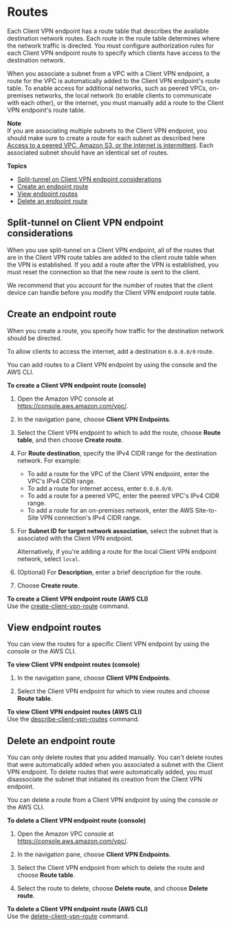 # Routes<a name="cvpn-working-routes"></a>

Each Client VPN endpoint has a route table that describes the available destination network routes\. Each route in the route table determines where the network traffic is directed\. You must configure authorization rules for each Client VPN endpoint route to specify which clients have access to the destination network\.

When you associate a subnet from a VPC with a Client VPN endpoint, a route for the VPC is automatically added to the Client VPN endpoint's route table\. To enable access for additional networks, such as peered VPCs, on\-premises networks, the local network \(to enable clients to communicate with each other\), or the internet, you must manually add a route to the Client VPN endpoint's route table\.

**Note**  
If you are associating multiple subnets to the Client VPN endpoint, you should make sure to create a route for each subnet as described here [Access to a peered VPC, Amazon S3, or the internet is intermittent](troubleshooting.md#intermittent-access)\. Each associated subnet should have an identical set of routes\.

**Topics**
+ [Split\-tunnel on Client VPN endpoint considerations](#split-tunnel-routes)
+ [Create an endpoint route](#cvpn-working-routes-create)
+ [View endpoint routes](#cvpn-working-routes-view)
+ [Delete an endpoint route](#cvpn-working-routes-delete)

## Split\-tunnel on Client VPN endpoint considerations<a name="split-tunnel-routes"></a>

When you use split\-tunnel on a Client VPN endpoint, all of the routes that are in the Client VPN route tables are added to the client route table when the VPN is established\. If you add a route after the VPN is established, you must reset the connection so that the new route is sent to the client\.

We recommend that you account for the number of routes that the client device can handle before you modify the Client VPN endpoint route table\.

## Create an endpoint route<a name="cvpn-working-routes-create"></a>

When you create a route, you specify how traffic for the destination network should be directed\.

To allow clients to access the internet, add a destination `0.0.0.0/0` route\.

You can add routes to a Client VPN endpoint by using the console and the AWS CLI\.

**To create a Client VPN endpoint route \(console\)**

1. Open the Amazon VPC console at [https://console\.aws\.amazon\.com/vpc/](https://console.aws.amazon.com/vpc/)\.

1. In the navigation pane, choose **Client VPN Endpoints**\.

1. Select the Client VPN endpoint to which to add the route, choose **Route table**, and then choose **Create route**\.

1. For **Route destination**, specify the IPv4 CIDR range for the destination network\. For example:
   + To add a route for the VPC of the Client VPN endpoint, enter the VPC's IPv4 CIDR range\.
   + To add a route for internet access, enter `0.0.0.0/0`\.
   + To add a route for a peered VPC, enter the peered VPC's IPv4 CIDR range\.
   + To add a route for an on\-premises network, enter the AWS Site\-to\-Site VPN connection's IPv4 CIDR range\.

1. For **Subnet ID for target network association**, select the subnet that is associated with the Client VPN endpoint\.

   Alternatively, if you're adding a route for the local Client VPN endpoint network, select `local`\.

1. \(Optional\) For **Description**, enter a brief description for the route\.

1. Choose **Create route**\.

**To create a Client VPN endpoint route \(AWS CLI\)**  
Use the [create\-client\-vpn\-route](https://docs.aws.amazon.com/cli/latest/reference/ec2/create-client-vpn-route.html) command\.

## View endpoint routes<a name="cvpn-working-routes-view"></a>

You can view the routes for a specific Client VPN endpoint by using the console or the AWS CLI\.

**To view Client VPN endpoint routes \(console\)**

1. In the navigation pane, choose **Client VPN Endpoints**\.

1. Select the Client VPN endpoint for which to view routes and choose **Route table**\.

**To view Client VPN endpoint routes \(AWS CLI\)**  
Use the [describe\-client\-vpn\-routes](https://docs.aws.amazon.com/cli/latest/reference/ec2/describe-client-vpn-routes.html) command\.

## Delete an endpoint route<a name="cvpn-working-routes-delete"></a>

You can only delete routes that you added manually\. You can't delete routes that were automatically added when you associated a subnet with the Client VPN endpoint\. To delete routes that were automatically added, you must disassociate the subnet that initiated its creation from the Client VPN endpoint\.

You can delete a route from a Client VPN endpoint by using the console or the AWS CLI\.

**To delete a Client VPN endpoint route \(console\)**

1. Open the Amazon VPC console at [https://console\.aws\.amazon\.com/vpc/](https://console.aws.amazon.com/vpc/)\.

1. In the navigation pane, choose **Client VPN Endpoints**\.

1. Select the Client VPN endpoint from which to delete the route and choose **Route table**\.

1. Select the route to delete, choose **Delete route**, and choose **Delete route**\.

**To delete a Client VPN endpoint route \(AWS CLI\)**  
Use the [delete\-client\-vpn\-route](https://docs.aws.amazon.com/cli/latest/reference/ec2/delete-client-vpn-route.html) command\.